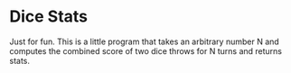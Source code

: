 # Dice Stats

Just for fun. This is a little program that takes an arbitrary number N and computes the combined score of two dice throws for N turns and returns stats.
